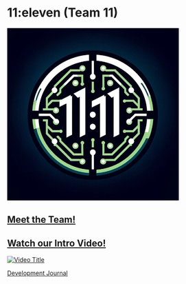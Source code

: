 # 11:eleven (Team 11)

<img src="./admin/branding/teamlogo.png" alt="Team Logo" width="400" >

## [Meet the Team!](./admin/team.md)

## [Watch our Intro Video!](./admin/videos/teamintro.mp4)

[![Video Title](https://img.youtube.com/vi/q5HPSAvT3i8/0.jpg)](https://www.youtube.com/watch?v=q5HPSAvT3i8)

[Development Journal](https://cse110-sp24-group11.github.io/cse110-sp24-group11/assets/src/front-page/index.html)
